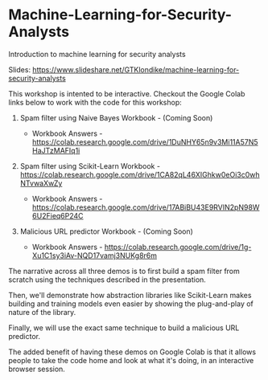 # Machine-Learning-for-Security-Analysts
Introduction to machine learning for security analysts

Slides: https://www.slideshare.net/GTKlondike/machine-learning-for-security-analysts

This workshop is intented to be interactive. Checkout the Google Colab links below to work with the code for this workshop:
1. Spam filter using Naive Bayes Workbook - (Coming Soon)
    - Workbook Answers - https://colab.research.google.com/drive/1DuNHY65n9v3Mi11A57N5HaJTzMAFIq1i

2. Spam filter using Scikit-Learn Workbook - https://colab.research.google.com/drive/1CA82qL46XIGhkw0eOi3c0whNTvwaXwZy
    - Workbook Answers - https://colab.research.google.com/drive/17ABiBU43E9RVIN2pN98W6U2Fieq6P24C

3. Malicious URL predictor Workbook - (Coming Soon)
    - Workbook Answers - https://colab.research.google.com/drive/1g-Xu1C1sy3iAv-NQD17vamj3NUKg8r6m


The narrative across all three demos is to first build a spam filter from scratch using the techniques described in the presentation. 

Then, we'll demonstrate how abstraction libraries like Scikit-Learn makes building and training models even easier by showing the plug-and-play of nature of the library. 

Finally, we will use the exact same technique to build a malicious URL predictor.

The added benefit of having these demos on Google Colab is that it allows people to take the code home and look at what it's doing, in an interactive browser session.
